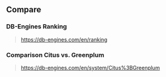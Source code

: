 ## Compare
### DB-Engines Ranking
> https://db-engines.com/en/ranking
### Comparison Citus vs. Greenplum
> https://db-engines.com/en/system/Citus%3BGreenplum
